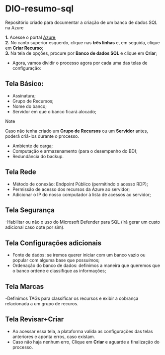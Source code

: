 # DIO-resumo-sql
Repositório criado para documentar a criação de um banco de dados SQL na Azure

**1.** Acesse o portal [Azure](https://portal.azure.com/);\
**2.** No canto superior esquerdo, clique nas **três linhas** e, em seguida, clique em **Criar Recurso**;\
**3.** Na tela de opções, procure por **Banco de dados SQL** e clique em **Criar**;
  - Agora, vamos dividir o processo agora por cada uma das telas de configuração:

## Tela Básico:
  - Assinatura;
  - Grupo de Recursos;
  - Nome do banco;
  - Servidor em que o banco ficará alocado;
> [!NOTE]
> Caso não tenha criado um **Grupo de Recursos** ou um **Servidor** antes, poderá criá-los durante o processo.
  - Ambiente de carga;
  - Computação e armazenamento (para o desempenho do BD);
  - Redundância do backup.

## Tela Rede
- Método de conexão: Endpoint Público (permitindo o acesso RDP);
- Permissão de acesso dos recursos  da Azure ao servidor;
- Adicionar o IP do nosso computador à lista de acessos ao servidor;

## Tela Segurança
  -Habilitar ou não o uso do Microsoft Defender para SQL (irá gerar um custo adicional caso opte por sim).

## Tela Configurações adicionais
  - Fonte de dados: se iremos querer iniciar com um banco vazio ou popular com alguma base que possuímos;
  - Ordenação do banco de dados: definimos a maneira que queremos que o banco ordene e classifique as informações;

## Tela Marcas
  -Definimos TAGs para classificar os recursos e exibir a cobrança relacionada a um grupo de recuros.

## Tela Revisar+Criar
  - Ao acessar essa tela, a plataforma valida as configurações das telas anteriores e aponta erros, caso existam.
  - Caso não haja nenhum erro, Clique em **Criar** e aguarde a finalização do processo.

